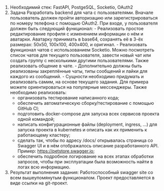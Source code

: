 1. Необходимий стек: FastAPI, PostgeSQL, Socketio, OAuth2 
2. Задача
   Разработать backend для чата с пользователями. 
   Вначале пользователь должен пройти авторизацию или зарегистрироваться по номеру телефона с помощью OAuth2.
   При входе, у пользователя должен быть следующий функционал:
       - Реализовать простое редактирование профиля с изменением информации о нём и аватарки. Аватарку принимать в base64, сохранять её в 3-ёх размерах: 50х50, 100х100, 400х400, и оригинал.
       - Реализовать функционал чатов с использованием Socketio. Можно посмотреть список чатов для текущего пользователя, завести новый чат или создать группу с несколькими другими пользователями. Также реализовать общение в чате.
       - Дополнительно должны быть реализованы закреплённые чаты, типы сообщений и лайки для каждого из сообщений.
       - Сущности необходимо придумать и реализовать самим, на основе текущего задания. Для примера можете ориентироваться на популярные мессенджеры.
   Также необходимо реализовать:
      - организовать тестирование написанного кода;
      - обеспечить автоматическую сборку/тестирование с помощью GitHub CI;
      - подготовить docker-compose для запуска всех сервисов проекта одной командой;
      - написать конфигурационные файлы (deployment, ingress, …) для запуска проекта в kubernetes и описать как их применить к работающему кластеру;
      - сделать так, чтобы по адресу /docs/ открывалась страница со Swagger UI и в нём отображалось описание разработанного API. Пример: https://petstore.swagger.io;
      - обеспечить подробное логирование на всех этапах обработки запросов, чтобы при эксплуатации была возможность найти в логах всю информацию.
3. Результат выполнения задания:
   Работоспособный swagger site со всем вышеупомянутым функционалом. Проект предоставляется в виде ссылки на git-проект.